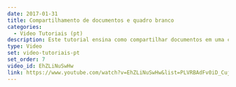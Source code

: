 ```yaml
---
date: 2017-01-31
title: Compartilhamento de documentos e quadro branco
categories:
  - Video Tutoriais (pt)
description: Este tutorial ensina como compartilhar documentos em uma conferência e como interagir com o quadro branco
type: Video
set: video-tutoriais-pt
set_order: 7
video_id: EhZLiNuSwHw
link: https://www.youtube.com/watch?v=EhZLiNuSwHw&list=PLVRBAdFv0iD_Cuj67ku9GYsO-BHcK34y5&index=7
---
```


